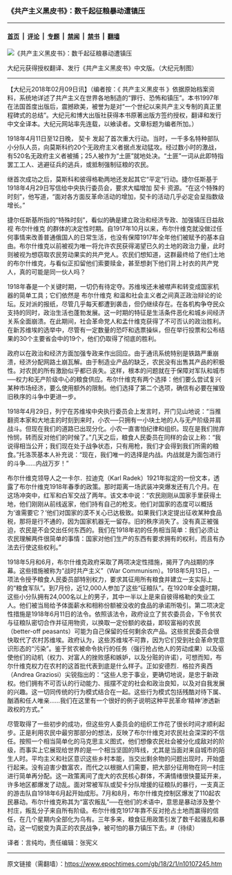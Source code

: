 ### 《共产主义黑皮书》：数千起征粮暴动遭镇压

---

#### [首页](../../../..?n10107245) &nbsp;|&nbsp; [评论](../../../../../epoch-comment?n10107245) &nbsp;|&nbsp; [专题](../../../../../epoch-special?n10107245) &nbsp;|&nbsp; [禁闻](../../../../../epoch-news?n10107245) &nbsp;|&nbsp; [禁书](../../../../../books?n10107245) &nbsp;|&nbsp; [翻墙](https://github.com/gfw-breaker/nogfw/blob/master/README.md?n10107245)


<div><img alt="《共产主义黑皮书》：数千起征粮暴动遭镇压" class="attachment-djy_600_400 size-djy_600_400 wp-post-image" src="https://i.epochtimes.com/assets/uploads/2017/12/dcbb5ad1ea37934a168afd29d68d142e-600x400.jpg"/>
<div class="caption">
 <p>
  大纪元获得授权翻译、发行《共产主义黑皮书》中文版。（大纪元制图）
 </p>
</div></div><hr/><div class="post_content" id="artbody" itemprop="articleBody">
 <!-- article content begin -->
 <p>
  【大纪元2018年02月09日讯】（编者按：《
  <ok href="https://www.epochtimes.com/gb/tag/%E5%85%B1%E4%BA%A7%E4%B8%BB%E4%B9%89%E9%BB%91%E7%9A%AE%E4%B9%A6.html">
   共产主义黑皮书
  </ok>
  》依据原始档案资料，系统地详述了共产主义在世界各地制造的“罪行、恐怖和镇压”。本书1997年在法国首度出版后，震撼欧美，被誉为是对“一个世纪以来共产主义专制的真正里程碑式的总结”。大纪元和博大出版社获得本书原著出版方签约授权，翻译和发行中文全译本。大纪元网站率先连载，以飨读者。文章标题为编者所加。）
 </p>
 <p>
  1918年4月11日至12日晚，
  <ok href="https://www.epochtimes.com/gb/tag/%E5%A5%91%E5%8D%A1.html">
   契卡
  </ok>
  发起了首次重大行动。当时，一千多名特种部队小分队人员，向莫斯科约20个无政府主义者据点发动猛攻。经过数小时的激战，有520名无政府主义者被捕；25人被作为“土匪”就地处决。“土匪”一词从此即特指罢工工人、逃避征兵的逃兵，或抵制强制征粮的农民。
 </p>
 <p>
  继首次成功之后，莫斯科和彼得格勒两地还发起其它“平定”行动。捷尔任斯基于1918年4月29日写信给中央执行委员会，要求大幅增加
  <ok href="https://www.epochtimes.com/gb/tag/%E5%A5%91%E5%8D%A1.html">
   契卡
  </ok>
  资源。“在这个特殊的时刻”，他写道，“面对各方面反革命活动的增加，契卡的活动几乎必定会呈指数级增长。”
 </p>
 <p>
  捷尔任斯基所指的“特殊时刻”，看似的确是建立政治和经济专政、加强镇压日益敌视
  <ok href="https://www.epochtimes.com/gb/tag/%E5%B8%83%E5%B0%94%E4%BB%80%E7%BB%B4%E5%85%8B.html">
   布尔什维克
  </ok>
  的群体的决定性时期。自1917年10月以来，布尔什维克就没做过任何事情来改善普通俄国人的日常生活，也没有保障1917年全年他们被赋予的基本自由。布尔什维克以前被视为唯一将允许农民获得渴望已久的土地的政治力量，此时则被视为想窃取农民劳动果实的共产党人。农民们想知道，这群最终给了他们土地的布尔什维克，与看似正扣留他们索要赎金，甚至想剥下他们背上衬衣的共产党人，真的可能是同一伙人吗？
 </p>
 <p>
  1918年春是一个关键时期，一切仍有待定夺。苏维埃还未被噤声和转变成国家机器的简单工具；它们依然是
  <ok href="https://www.epochtimes.com/gb/tag/%E5%B8%83%E5%B0%94%E4%BB%80%E7%BB%B4%E5%85%8B.html">
   布尔什维克
  </ok>
  和温和社会主义者之间真正政治辩论的论坛。反对派的报纸，尽管几乎每天都遭到袭击，但仍继续存在。在各机构争夺民众支持的同时，政治生活也蓬勃发展。这一时期的特征是生活条件恶化和城乡间经济关系全面崩溃。在此期间，社会革命党人和孟什维克获得了不可否认的政治胜利。在新苏维埃的选举中，尽管有一定数量的恐吓和选票操纵，但在举行投票和公布结果的30个主要省会中的19个，他们仍取得了彻底的胜利。
 </p>
 <p>
  政府以在政治和经济方面加强专政来作出回应。由于通讯系统特别是铁路严重崩溃，经济分配网路土崩瓦解。由于制造业产品的缺乏，农民没有出售其产品的积极性。对农民的所有激励似乎都已丧失。这样，根本的问题就在于保障对军队和城市──权力和无产阶级中心的粮食供应。布尔什维克有两个选择：他们要么尝试复兴某种市场经济，要么使用额外的限制。他们选择了第二个选项，确信有必要在摧毁旧秩序的斗争中更进一步。
 </p>
 <p>
  1918年4月29日，列宁在苏维埃中央执行委员会上发言时，开门见山地说：“当推翻资本家和大地主的时刻到来时，小农──只拥有一小块土地的人与无产阶级并肩战斗。但现在我们的道路已出现分化。小农一直害怕纪律和组织。现在是我们抛弃怜悯，转而反对他们的时候了。”几天之后，粮食人民委员在同样的会议上称：“我说得相当公开；我们现在处于战争状态，只有用枪，我们才会得到我们所需的粮食。”托洛茨基本人补充说：“现在，我们唯一的选择是内战。内战就是为面包进行的斗争……内战万岁！”
 </p>
 <p>
  布尔什维克领导人之一卡尔．拉迪克（Karl Radek）1921年拟定的一份文本，透露了布尔什维克1918年春季的政策。那时距离一场武装冲突爆发还有几个月。在这场冲突中，红军和白军交战了两年。该文本中说：“农民刚刚从国家手里获得土地，他们刚刚从前线返家，他们持有自己的枪支。他们对国家的态度可以概括为‘谁需要它？’他们对国家的漠不关心已达极致。如果我们决定提出征收某种食品税，那将是行不通的，因为国家机器无一留存。旧的秩序消失了。没有真正被强迫，农民是不会交出任何东西的。我们在1918年初的任务相当简单：我们必须让农民理解两件很简单的事情：国家对他们生产的东西有要求拥有的权利，而且有办法去行使这些权利。”
 </p>
 <p>
  1918年5月和6月，布尔什维克政府采取了两项决定性措施，揭开了内战期的序幕。这些措施被称为“战时共产主义”（War Communism）。1918年5月13日，一项法令授予粮食人民委员部特别权力，要求其征用所有粮食并建立一支实际上的“粮食军队”。到7月份，近12,000人参加了这些“征粮队”。在1920年全盛时期，这些小分队拥有24,000名以上的男子，其中一半以上是来自彼得格勒的失业工人。他们被当局给予体面薪水和相称份额被没收的食品的承诺所吸引。第二项决定性措施是1918年6月11日的法令。依照该法令，政府设立了贫农委员会，下令贫农与征粮队密切合作并征用物资，以换取一定份额的收益，即较富裕的农民（better-off peasants）可能为自己保留的任何剩余农产品。这些贫民委员会很快取代了农村苏维埃。政府认为，这些苏维埃不可靠，因为它们受到社会革命党意识形态的“污染”。鉴于贫农被命令执行的任务（强行抢占他人的劳动成果）以及驱使他们的动机（权力、对富人的挫败感和嫉妒，以及分赃的许诺），可想而知，布尔什维克权力在农村的这首批代表到底是什么样子。正如安德烈．格拉齐奥西（Andrea Graziosi）尖锐指出的：“这些人忠于事业，更确切地说，是忠于新政权。他们拥有不可否认的行动能力、摇摆不定的社会和政治良知，以及对自我发展的兴趣。这一切同传统的行为模式结合在一起。这些行为模式包括残酷对待下属、酗酒和任人唯亲……我们在这里有一个很好的例子说明这种平民革命‘精神’渗透新政权的方式。”
 </p>
 <p>
  尽管取得了一些初步的成功，但这些穷人委员会的组织工作花了很长时间才顺利起步。正是利用农民中最穷那部分的想法，反映了布尔什维克对农民社会深深的不信任。按照一个相当简单化的马克思主义图式，他们想像农民社会被分化成敌对的阶级，而事实上它展现给世界的是一个相当坚固的阵线，尤其是当面对来自城市的陌生人时。平均主义和社区意识这些乡村本能，当交出剩余物的问题出现时，开始盛行起来。没有迫害少数富农，而代之以根据人们需要，把大部分征用物在同一村庄进行简单再分配。这一政策离间了庞大的农民核心群体，不满情绪很快蔓延开来，许多地区都爆发了动乱。面对常被军队或契卡分队增援的征粮队的暴行，一支真正的游击队自1918年6月起开始成形。7月和8月，布尔什维克控制区爆发了110起农民暴动。布尔什维克称其为“富农叛乱”──在他们的术语中，意思是暴动涉及整个村庄，叛乱分子来自所有阶级。布尔什维克1917年靠不反对抢占土地而赢得的信任，在几个星期内全部化为乌有。三年多来，粮食征用政策引发了数千起骚乱和暴动，这一切蜕变为真正的农民战争，被可怕的暴力镇压下去。#（待续）
 </p>
 <p>
  译者：言纯均，责任编辑：张宪义
 </p>
 <!-- article content end -->
 <div id="below_article_ad">
 </div>
</div>


---

原文链接（需翻墙）：https://www.epochtimes.com/gb/18/2/1/n10107245.htm